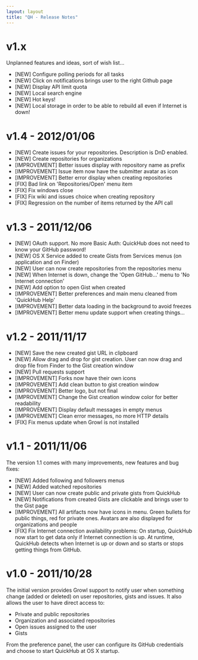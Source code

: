 ```yaml
---
layout: layout
title: "QH - Release Notes"
---
```


# v1.x
Unplanned features and ideas, sort of wish list...

- [NEW] Configure polling periods for all tasks
- [NEW] Click on notifications brings user to the right Github page
- [NEW] Display API limit quota
- [NEW] Local search engine
- [NEW] Hot keys!
- [NEW] Local storage in order to be able to rebuild all even if Internet is down!

# v1.4 - 2012/01/06

- [NEW] Create issues for your repositories. Description is DnD enabled.
- [NEW] Create repositories for organizations
- [IMPROVEMENT] Better issues display with repository name as prefix
- [IMPROVEMENT] Issue item now have the submitter avatar as icon
- [IMPROVEMENT] Better error display when creating repositories
- [FIX] Bad link on 'Repositories/Open' menu item
- [FIX] Fix windows close
- [FIX] Fix wiki and issues choice when creating repository
- [FIX] Regression on the number of items returned by the API call

# v1.3 - 2011/12/06

- [NEW] OAuth support. No more Basic Auth: QuickHub does not need to know your GitHub password!
- [NEW] OS X Service added to create Gists from Services menus (on application and on Finder)
- [NEW] User can now create repositories from the repositories menu
- [NEW] When Internet is down, change the 'Open GitHub...' menu to 'No Internet connection'
- [NEW] Add option to open Gist when created
- [IMPROVEMENT] Better preferences and main menu cleaned from 'QuickHub Help' 
- [IMPROVEMENT] Better data loading in the background to avoid freezes
- [IMPROVEMENT] Better menu update support when creating things...

# v1.2 - 2011/11/17

- [NEW] Save the new created gist URL in clipboard
- [NEW] Allow drag and drop for gist creation. User can now drag and drop file from Finder to the Gist creation window
- [NEW] Pull requests support
- [IMPROVEMENT] Forks now have their own icons
- [IMPROVEMENT] Add clean button to gist creation window
- [IMPROVEMENT] Better logo, but not final
- [IMPROVEMENT] Change the Gist creation window color for better readability
- [IMPROVEMENT] Display default messages in empty menus
- [IMPROVEMENT] Clean error messages, no more HTTP details
- [FIX] Fix menus update when Growl is not installed

# v1.1 - 2011/11/06
The version 1.1 comes with many improvements, new features and bug fixes:

- [NEW] Added following and followers menus
- [NEW] Added watched repositories
- [NEW] User can now create public and private gists from QuickHub
- [NEW] Notifications from created Gists are clickable and brings user to the Gist page
- [IMPROVEMENT] All artifacts now have icons in menu. Green bullets for public things, red for private ones. Avatars are also displayed for organizations and people
- [FIX] Fix Internet connection availability problems: On startup, QuickHub now start to get data only if Internet connection is up. At runtime, QuickHub detects when Internet is up or down and so starts or stops getting things from GitHub.

# v1.0 - 2011/10/28
The initial version provides Growl support to notify user when something change (added or deleted) on user repositories, gists and issues. It also allows the user to have direct access to:

- Private and public repositories
- Organization and associated repositories
- Open issues assigned to the user
- Gists

From the preference panel, the user can configure its GitHub credentials and choose to start QuickHub at OS X startup.